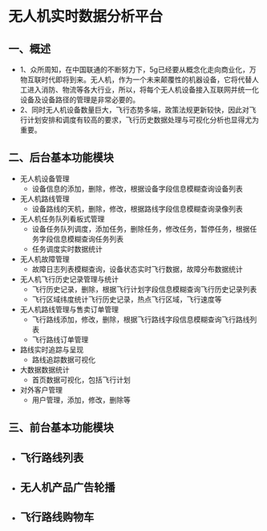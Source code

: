 # 无人机实时数据分析平台

## 一、概述
+ 1、众所周知，在中国联通的不断努力下，5g已经要从概念化走向商业化，万物互联时代即将到来。无人机，作为一个未来颠覆性的机器设备，它将代替人工进入消防、物流等各大行业，所以，将每个无人机设备接入互联网并统一化设备及设备路径的管理是非常必要的。
+ 2、同时无人机设备数量巨大，飞行态势多端，政策法规更新较快，因此对飞行计划安排和调度有较高的要求，飞行历史数据处理与可视化分析也显得尤为重要。

## 二、后台基本功能模块
+ 无人机设备管理
    - 设备信息的添加，删除，修改，根据设备字段信息模糊查询设备列表
+ 无人机路线管理
    - 设备路线的天机，删除，修改，根据路线字段信息模糊查询录像列表
+ 无人机任务队列看板式管理
    - 设备任务队列调度，添加任务，删除任务，修改任务，暂停任务，根据任务字段信息模糊查询任务列表
    - 任务调度实时数据统计
+ 无人机故障管理
    - 故障日志列表模糊查询，设备状态实时飞行数据，故障分布数据统计
+ 无人机飞行历史记录管理与统计
    - 飞行历史记录，删除，根据飞行计划字段信息模糊查询飞行历史记录列表
    - 飞行区域纬度统计飞行历史记录，热点飞行区域，飞行速度等
+ 无人机路线管理与售卖订单管理
    - 飞行路线添加，修改，删除，根据飞行路线字段信息模糊查询飞行路线列表
    - 飞行路线订单管理
+ 路线实时追踪与呈现
    - 路线追踪数据可视化
+ 大数据数据统计
    - 首页数据可视化，包括飞行计划
+ 对外客户管理
    - 用户管理，添加，修改，删除等

## 三、前台基本功能模块
+ 飞行路线列表
    - 
+ 无人机产品广告轮播
    - 
+ 飞行路线购物车
    - 
